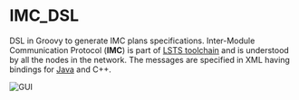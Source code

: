 # IMC_DSL
DSL in Groovy to generate IMC plans specifications.
Inter-Module Communication Protocol (**IMC**) is part of [LSTS toolchain](https://github.com/LSTS/) and is understood by all the nodes in the network. The messages are specified in XML having bindings for [Java](https://github.com/LSTS/imcjava) and C++.


![GUI](https://github.com/kmolima/IMC_DSL/blob/master/icons/GUI.png)

